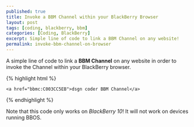 ```yaml
---
published: true
title: Invoke a BBM Channel within your BlackBerry Browser
layout: post
tags: [coding, blackberry, bbm]
categories: [Coding, BlackBerry]
excerpt: Simple line of code to link a BBM Channel on any website!
permalink: invoke-bbm-channel-on-browser
---
```

A simple line of code to link a **BBM Channel** on any website in order to invoke the Channel within your BlackBerry browser.

{% highlight html %}

    <a href="bbmc:C003CC5EB">dsgn coder BBM Channel</a>

{% endhighlight %}

Note that this code only works on *BlackBerry 10*! It will not work on devices running BBOS.